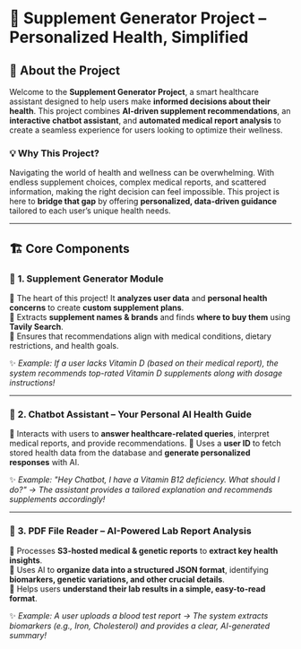 # 🌿 **Supplement Generator Project** – Personalized Health, Simplified

## 🚀 **About the Project**
Welcome to the **Supplement Generator Project**, a smart healthcare assistant designed to help users make **informed decisions about their health**. This project combines **AI-driven supplement recommendations**, an **interactive chatbot assistant**, and **automated medical report analysis** to create a seamless experience for users looking to optimize their wellness.

### 💡 **Why This Project?**
Navigating the world of health and wellness can be overwhelming. With endless supplement choices, complex medical reports, and scattered information, making the right decision can feel impossible. This project is here to **bridge that gap** by offering **personalized, data-driven guidance** tailored to each user’s unique health needs.

---

## 🏗️ **Core Components**

### 🧪 **1. Supplement Generator Module**
🔹 The heart of this project! It **analyzes user data** and **personal health concerns** to create **custom supplement plans**.  
🔹 Extracts **supplement names & brands** and finds **where to buy them** using **Tavily Search**.  
🔹 Ensures that recommendations align with medical conditions, dietary restrictions, and health goals.  

✨ *Example: If a user lacks Vitamin D (based on their medical report), the system recommends top-rated Vitamin D supplements along with dosage instructions!*  

---

### 🤖 **2. Chatbot Assistant – Your Personal AI Health Guide**
🔹 Interacts with users to **answer healthcare-related queries**, interpret medical reports, and provide recommendations.
🔹 Uses a **user ID** to fetch stored health data from the database and **generate personalized responses** with AI.

✨ *Example: "Hey Chatbot, I have a Vitamin B12 deficiency. What should I do?" → The assistant provides a tailored explanation and recommends supplements accordingly!*  

---

### 📄 **3. PDF File Reader – AI-Powered Lab Report Analysis**
🔹 Processes **S3-hosted medical & genetic reports** to **extract key health insights**.  
🔹 Uses AI to **organize data into a structured JSON format**, identifying **biomarkers, genetic variations, and other crucial details**.  
🔹 Helps users **understand their lab results in a simple, easy-to-read format**.  

✨ *Example: A user uploads a blood test report → The system extracts biomarkers (e.g., Iron, Cholesterol) and provides a clear, AI-generated summary!*  
